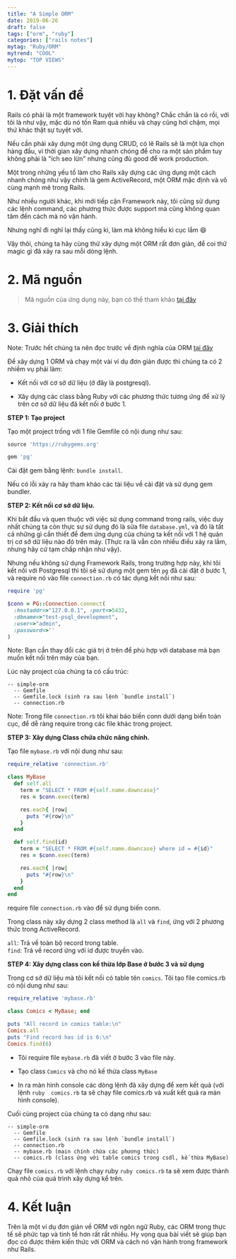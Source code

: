 ```yaml
---
title: "A Simple ORM"
date: 2019-06-26
draft: false
tags: ["orm", "ruby"]
categories: ["rails notes"]
mytag: "Ruby/ORM"
mytrend: "COOL"
mytop: "TOP VIEWS"
---
```


# 1. Đặt vấn đề

Rails có phải là một framework tuyệt vời hay không? Chắc chắn là có rồi, với tôi là như vậy, mặc dù nó tốn Ram quá nhiều và chạy cũng hơi chậm, mọi thứ khác thật sự tuyệt vời.  

Nếu cần phải xây dựng một ứng dụng CRUD, có lẽ Rails sẽ là một lựa chọn hàng đầu, vì thời gian xây dựng nhanh chóng để cho ra một sản phẩm tuy không phải là "ích seo lừn" nhưng cũng đủ good để work production.  

Một trong những yếu tố làm cho Rails xây dựng các ứng dụng một cách nhanh chóng như vậy chính là gem ActiveRecord, một ORM mặc định và vô cùng mạnh mẽ trong Rails.  

Như nhiều người khác, khi mới tiếp cận Framework này, tôi cũng sử dụng các lệnh command, các phương thức được support mà cũng không quan tâm đến cách mà nó vận hành.    

Nhưng nghĩ đi nghĩ lại thấy cũng kì, làm mà không hiểu kì cục lắm :smile:

Vậy thôi, chúng ta hãy cùng thử xây dựng một ORM rất đơn giản, để coi thử magic gì đã xảy ra sau mỗi dòng lệnh.  

# 2. Mã nguồn 

> Mã nguồn của ứng dụng này, bạn có thể tham khảo [tại đây](https://github.com/hdchinh/simple-orm-ruby)

# 3. Giải thích

Note: Trước hết chúng ta nên đọc trước về định nghĩa của ORM [tại đây](https://en.wikipedia.org/wiki/Object-relational_mapping)

Để xây dựng 1 ORM và chạy một vài ví dụ đơn giản được thì chúng ta có 2 nhiềm vụ phải làm:  

- Kết nối với cơ sở dữ liệu (ở đây là postgresql).

- Xây dựng các class bằng Ruby với các phương thức tương ứng để xử lý trên cơ sở dữ liệu đã kết nối ở bước 1.

**STEP 1: Tạo project**

Tạo một project trống với 1 file Gemfile có nội dung như sau:  

```ruby
source 'https://rubygems.org'

gem 'pg'
```

Cài đặt gem bằng lệnh: `bundle install`.  

Nếu có lỗi xảy ra hãy tham khảo các tài liệu về cài đặt và sử dụng gem bundler.

**STEP 2: Kết nối cơ sở dữ liệu.**

Khi bắt đầu và quen thuộc với việc sử dụng command trong rails, việc duy nhất chúng ta còn thực sự sử dụng đó là sửa file `database.yml`, và đó là tất cả những gì cần thiết để đem ứng dụng của chúng ta kết nối với 1 hệ quản trị cơ sở dữ liệu nào đó trên máy. (Thực ra là vẫn còn nhiều điều xảy ra lắm, nhưng hãy cứ tạm chấp nhận như vậy).

Nhưng nếu không sử dụng Framework Rails, trong trường hợp này, khi tôi kết nối với Postgresql thì tôi sẽ sử dụng một gem tên `pg` đã cài đặt ở bước 1, và require nó vào file `connection.rb` có tác dụng kết nối như sau:  

```ruby
require 'pg'

$conn = PG::Connection.connect(
  :hostaddr=>"127.0.0.1", :port=>5432,
  :dbname=>"test-psql_development",
  :user=>"admin",
  :password=>''
)
```
Note: Bạn cần thay đổi các giá trị ở trên để phù hợp với database mà bạn muốn kết nối trên máy của bạn.  

Lúc này project của chúng ta có cấu trúc: 

```
-- simple-orm  
  -- Gemfile  
  -- Gemfile.lock (sinh ra sau lệnh `bundle install`)  
  -- connection.rb  
```

Note: Trong file `connection.rb` tôi khai báo biến conn dưới dạng biến toàn cục, để dễ ràng require trong các file khác trong project.  

**STEP 3: Xây dựng Class chứa chức năng chính.**

Tạo file `mybase.rb` với nội dung như sau:   

```ruby
require_relative 'connection.rb'

class MyBase
  def self.all
    term = "SELECT * FROM #{self.name.downcase}"
    res = $conn.exec(term)

    res.each{ |row|
      puts "#{row}\n"
    }
  end

  def self.find(id)
    term = "SELECT * FROM #{self.name.downcase} where id = #{id}"
    res = $conn.exec(term)

    res.each{ |row|
      puts "#{row}\n"
    }
  end
end
```

require file `connection.rb` vào để sử dụng biến conn.  

Trong class này xây dựng 2 class method là `all` và `find`, ứng với 2 phương thức trong ActiveRecord.  

`all`: Trả về toàn bộ record trong table.  
`find`: Trả về record ứng với id được truyền vào.  

**STEP 4: Xây dựng class con kế thừa lớp Base ở bước 3 và sử dụng**

Trong cơ sở dữ liệu mà tôi kết nối có table tên `comics`. Tôi tạo file comics.rb có nội dung như sau:  

```ruby
require_relative 'mybase.rb'

class Comics < MyBase; end

puts "All record in comics table:\n"
Comics.all
puts "Find record has id is 6:\n"
Comics.find(6)
```

- Tôi require file `mybase.rb` đã viết ở bước 3 vào file này.  

- Tạo class `Comics` và cho nó kế thừa class `MyBase`  

- In ra màn hình console các dòng lệnh đã xây dựng để xem kết quả (với lệnh `ruby  comics.rb` ta sẽ chạy file comics.rb và xuất kết quả ra màn hình console).   


Cuối cùng project của chúng ta có dạng như sau:  

```
-- simple-orm  
  -- Gemfile  
  -- Gemfile.lock (sinh ra sau lệnh `bundle install`)  
  -- connection.rb  
  -- mybase.rb (main chính chứa các phương thức)  
  -- comics.rb (class ứng với table comics trong csdl, kế thừa MyBase)  
```

Chạy file `comics.rb` với lệnh chạy ruby `ruby comics.rb` ta sẽ xem được thành quả nhỏ của quá trình xây dựng kể trên.  

# 4. Kết luận

Trên là một ví dụ đơn giản về ORM với ngôn ngữ Ruby, các ORM trong thực tế sẽ phức tạp và tinh tế hơn rất rất nhiều. Hy vọng qua bài viết sẽ giúp bạn đọc có được thêm kiến thức với ORM và cách nó vận hành trong framework như Rails.
